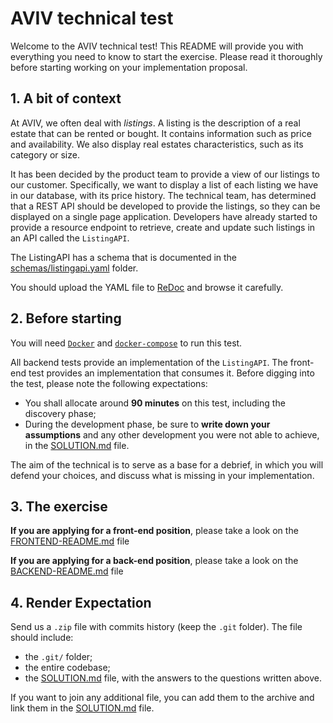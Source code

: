 # AVIV technical test

Welcome to the AVIV technical test! This README will provide you with everything you need to know to start the exercise.
Please read it thoroughly before starting working on your implementation proposal.

## 1. A bit of context

At AVIV, we often deal with _listings_. A listing is the description of a real estate that can be rented or bought. It
contains information such as price and availability. We also display real estates characteristics, such as its category
or size.

It has been decided by the product team to provide a view of our listings to our customer. Specifically, we want to display
a list of each listing we have in our database, with its price history. The technical team, has determined that a REST
API should be developed to provide the listings, so they can be displayed on a single page application. Developers have
already started to provide a resource endpoint to retrieve, create and update such listings in an API called the
`ListingAPI`.

The ListingAPI has a schema that is documented in the [schemas/listingapi.yaml](./schemas/listingapi.yaml) folder.

You should upload the YAML file to [ReDoc](https://redocly.github.io/redoc/) and browse it carefully.

## 2. Before starting

You will need [`Docker`](https://www.docker.com/) and [`docker-compose`](https://docs.docker.com/compose/) to run this test.

All backend tests provide an implementation of the `ListingAPI`. The front-end test provides an implementation that
consumes it. Before digging into the test, please note the following expectations:

- You shall allocate around **90 minutes** on this test, including the discovery phase;
- During the development phase, be sure to **write down your assumptions** and any other development you were not
  able to achieve, in the [SOLUTION.md](./SOLUTION.md) file.

The aim of the technical is to serve as a base for a debrief, in which you will defend your choices, and discuss what is
missing in your implementation.

## 3. The exercise

**If you are applying for a front-end position**, please take a look on the [FRONTEND-README.md](./FRONTEND-README.md) file

**If you are applying for a back-end position**, please take a look on the [BACKEND-README.md](./BACKEND-README.md) file

## 4. Render Expectation

Send us a `.zip` file with commits history (keep the `.git` folder). The file should include:
- the `.git/` folder;
- the entire codebase;
- the [SOLUTION.md](./SOLUTION.md) file, with the answers to the questions written above.

If you want to join any additional file, you can add them to the archive and link them in
the [SOLUTION.md](./SOLUTION.md) file.
